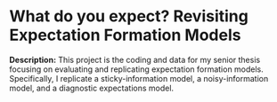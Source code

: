 # What do you expect? Revisiting Expectation Formation Models

__Description:__ This project is the coding and data for my senior thesis focusing on evaluating and replicating expectation formation models.
Specifically, I replicate a sticky-information model, a noisy-information model, and a diagnostic expectations model.

